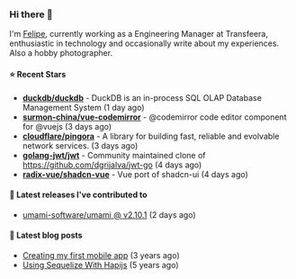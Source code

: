 ### Hi there 👋

I'm [Felipe](https://felipe.im), currently working as a Engineering Manager at Transfeera, enthusiastic in technology and occasionally write about my experiences. Also a hobby photographer.

#### ⭐ Recent Stars
- **[duckdb/duckdb](https://github.com/duckdb/duckdb)** - DuckDB is an in-process SQL OLAP Database Management System (1 day ago)
- **[surmon-china/vue-codemirror](https://github.com/surmon-china/vue-codemirror)** - @codemirror code editor component for @vuejs (3 days ago)
- **[cloudflare/pingora](https://github.com/cloudflare/pingora)** - A library for building fast, reliable and evolvable network services. (3 days ago)
- **[golang-jwt/jwt](https://github.com/golang-jwt/jwt)** - Community maintained clone of https://github.com/dgrijalva/jwt-go (4 days ago)
- **[radix-vue/shadcn-vue](https://github.com/radix-vue/shadcn-vue)** - Vue port of shadcn-ui (4 days ago)

#### 🚀 Latest releases I've contributed to


- [umami-software/umami @ v2.10.1](https://github.com/umami-software/umami/releases/tag/v2.10.1) (2 days ago)

#### 📄 Latest blog posts
- [Creating my first mobile app](https://felipe.im/posts/creating-my-first-mobile-app/) (3 years ago)
- [Using Sequelize With Hapijs](https://felipe.im/posts/using-sequelize-with-hapijs/) (5 years ago)